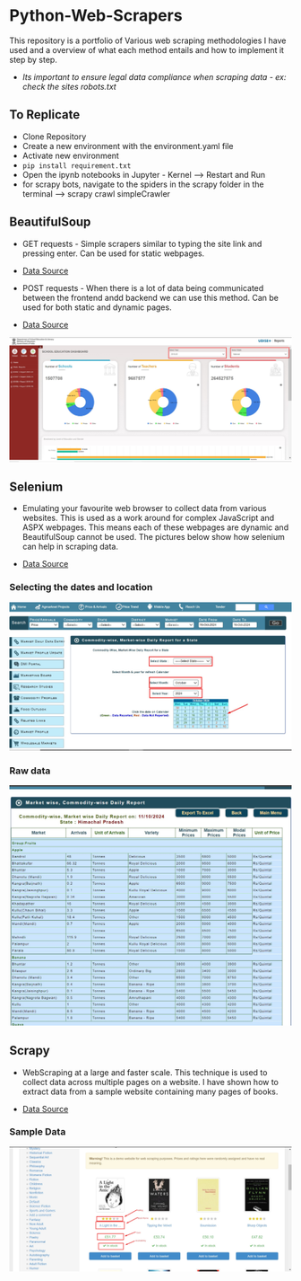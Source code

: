# Python-Web-Scrapers

This repository is a portfolio of Various web scraping methodologies I have used and a overview of what each method entails and how to implement it step by step.

 - *Its important to ensure legal data compliance when scraping data - ex: check the sites robots.txt*

## To Replicate

- Clone Repository
- Create a new environment with the environment.yaml file
- Activate new environment
- `pip install requirement.txt`
- Open the ipynb notebooks in Jupyter - Kernel --> Restart and Run 
- for scrapy bots, navigate to the spiders in the scrapy folder in the terminal --> scrapy crawl simpleCrawler


## BeautifulSoup

- GET requests -  Simple scrapers similar to typing the site link and pressing enter. Can be used for static webpages. 

- [Data Source](https://locations.traderjoes.com/)


- POST requests - When there is a lot of data being communicated between the frontend andd backend we can use this method. Can be used for both static and dynamic pages. 

- [Data Source](https://dashboard.udiseplus.gov.in/#/reportDashboard/state)

![alt text](Images/Post_Request.png)

## Selenium

- Emulating your favourite web browser to collect data from various websites. This is used as a work around for complex JavaScript and ASPX webpages. This means each of these webpages are dynamic and BeautifulSoup cannot be used. The pictures below show how selenium can help in scraping data.

- [Data Source](https://agmarknet.gov.in/PriceAndArrivals/CommodityDailyStateWise.aspx)

### Selecting the dates and location
![alt text](Images/Selenium.png)
### Raw data
![alt text](Images/Selenium2.png)

## Scrapy

- WebScraping at a large and faster scale. This technique is used to collect data across multiple pages on a website. I have shown how to extract data from a sample website containing many pages of books. 

- [Data Source](https://books.toscrape.com/)

### Sample Data
![alt text](Images/Scrapy.png)